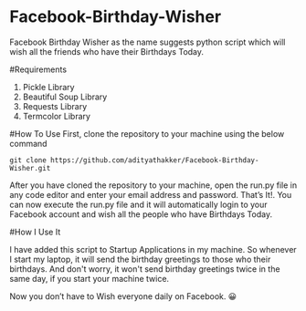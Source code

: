 # Facebook-Birthday-Wisher
Facebook Birthday Wisher as the name suggests python script which will wish all the friends who have their Birthdays Today.

#Requirements
1. Pickle Library
2. Beautiful Soup Library
3. Requests Library
4. Termcolor Library
 
#How To Use
First, clone the repository to your machine using the below command
```
git clone https://github.com/adityathakker/Facebook-Birthday-Wisher.git
```
After you have cloned the repository to your machine, open the run.py file in any code editor and enter your email address and password.
That’s It!. You can now execute the run.py file and it will automatically login to your Facebook account and wish all the people who have Birthdays Today.

#How I Use It

I have added this script to Startup Applications in my machine. So whenever I start my laptop, it will send the birthday greetings to those who their birthdays. And don't worry, it won't send birthday greetings twice in the same day, if you start your machine twice. 
 
Now you don’t have to Wish everyone daily on Facebook. 😀